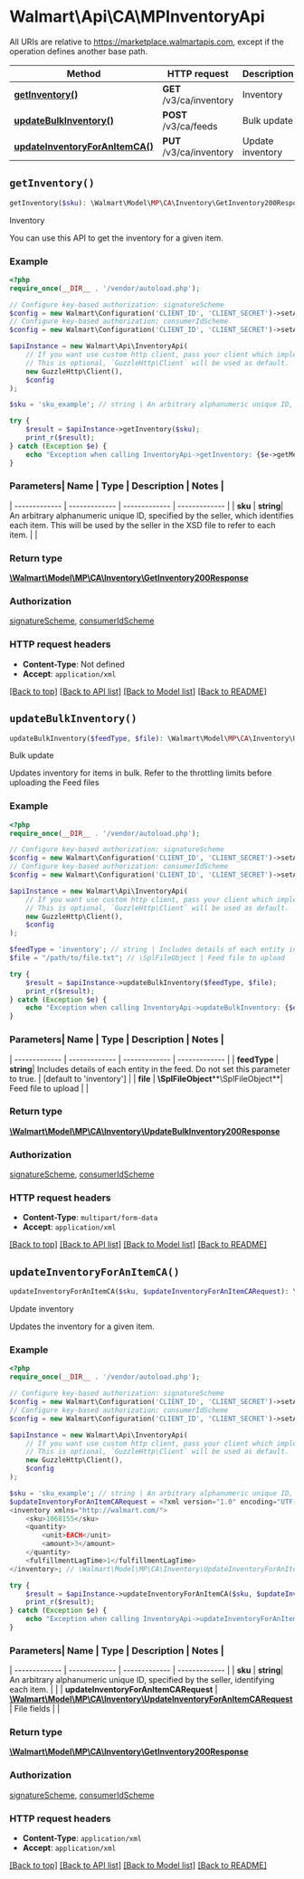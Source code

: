 # Walmart\Api\CA\MPInventoryApi  
All URIs are relative to https://marketplace.walmartapis.com, except if the operation defines another base path.

| Method | HTTP request | Description |
| ------------- | ------------- | ------------- |
| [**getInventory()**](InventoryApi.md#getInventory) | **GET** /v3/ca/inventory | Inventory |
| [**updateBulkInventory()**](InventoryApi.md#updateBulkInventory) | **POST** /v3/ca/feeds | Bulk update |
| [**updateInventoryForAnItemCA()**](InventoryApi.md#updateInventoryForAnItemCA) | **PUT** /v3/ca/inventory | Update inventory |


## `getInventory()`

```php
getInventory($sku): \Walmart\Model\MP\CA\Inventory\GetInventory200Response
```
Inventory

You can use this API to get the inventory for a given item.

### Example

```php
<?php
require_once(__DIR__ . '/vendor/autoload.php');

// Configure key-based authorization: signatureScheme
$config = new Walmart\Configuration('CLIENT_ID', 'CLIENT_SECRET')->setApiKey('WM_SEC.AUTH_SIGNATURE', 'YOUR_KEY');
// Configure key-based authorization: consumerIdScheme
$config = new Walmart\Configuration('CLIENT_ID', 'CLIENT_SECRET')->setApiKey('WM_CONSUMER.ID', 'YOUR_KEY');

$apiInstance = new Walmart\Api\InventoryApi(  
    // If you want use custom http client, pass your client which implements `GuzzleHttp\ClientInterface`.
    // This is optional, `GuzzleHttp\Client` will be used as default.
    new GuzzleHttp\Client(),
    $config
);

$sku = 'sku_example'; // string | An arbitrary alphanumeric unique ID, specified by the seller, which identifies each item. This will be used by the seller in the XSD file to refer to each item.

try {
    $result = $apiInstance->getInventory($sku);
    print_r($result);
} catch (Exception $e) {
    echo "Exception when calling InventoryApi->getInventory: {$e->getMessage()}\n";
}
```

### Parameters| Name | Type | Description  | Notes |
| ------------- | ------------- | ------------- | ------------- |
| **sku** | **string**| An arbitrary alphanumeric unique ID, specified by the seller, which identifies each item. This will be used by the seller in the XSD file to refer to each item. | |


### Return type

[**\Walmart\Model\MP\CA\Inventory\GetInventory200Response**](../Model/GetInventory200Response.md)

### Authorization

[signatureScheme](../../README.md#signatureScheme), [consumerIdScheme](../../README.md#consumerIdScheme)

### HTTP request headers

- **Content-Type**: Not defined
- **Accept**: `application/xml`

[[Back to top]](#) [[Back to API list]](../../README.md#endpoints)
[[Back to Model list]](../../README.md#models)
[[Back to README]](../../README.md)

## `updateBulkInventory()`

```php
updateBulkInventory($feedType, $file): \Walmart\Model\MP\CA\Inventory\UpdateBulkInventory200Response
```
Bulk update

Updates inventory for items in bulk. Refer to the throttling limits before uploading the Feed files

### Example

```php
<?php
require_once(__DIR__ . '/vendor/autoload.php');

// Configure key-based authorization: signatureScheme
$config = new Walmart\Configuration('CLIENT_ID', 'CLIENT_SECRET')->setApiKey('WM_SEC.AUTH_SIGNATURE', 'YOUR_KEY');
// Configure key-based authorization: consumerIdScheme
$config = new Walmart\Configuration('CLIENT_ID', 'CLIENT_SECRET')->setApiKey('WM_CONSUMER.ID', 'YOUR_KEY');

$apiInstance = new Walmart\Api\InventoryApi(  
    // If you want use custom http client, pass your client which implements `GuzzleHttp\ClientInterface`.
    // This is optional, `GuzzleHttp\Client` will be used as default.
    new GuzzleHttp\Client(),
    $config
);

$feedType = 'inventory'; // string | Includes details of each entity in the feed. Do not set this parameter to true.
$file = "/path/to/file.txt"; // \SplFileObject | Feed file to upload

try {
    $result = $apiInstance->updateBulkInventory($feedType, $file);
    print_r($result);
} catch (Exception $e) {
    echo "Exception when calling InventoryApi->updateBulkInventory: {$e->getMessage()}\n";
}
```

### Parameters| Name | Type | Description  | Notes |
| ------------- | ------------- | ------------- | ------------- |
| **feedType** | **string**| Includes details of each entity in the feed. Do not set this parameter to true. | [default to 'inventory'] |
| **file** | **\SplFileObject****\SplFileObject**| Feed file to upload | |


### Return type

[**\Walmart\Model\MP\CA\Inventory\UpdateBulkInventory200Response**](../Model/UpdateBulkInventory200Response.md)

### Authorization

[signatureScheme](../../README.md#signatureScheme), [consumerIdScheme](../../README.md#consumerIdScheme)

### HTTP request headers

- **Content-Type**: `multipart/form-data`
- **Accept**: `application/xml`

[[Back to top]](#) [[Back to API list]](../../README.md#endpoints)
[[Back to Model list]](../../README.md#models)
[[Back to README]](../../README.md)

## `updateInventoryForAnItemCA()`

```php
updateInventoryForAnItemCA($sku, $updateInventoryForAnItemCARequest): \Walmart\Model\MP\CA\Inventory\GetInventory200Response
```
Update inventory

Updates the inventory for a given item.

### Example

```php
<?php
require_once(__DIR__ . '/vendor/autoload.php');

// Configure key-based authorization: signatureScheme
$config = new Walmart\Configuration('CLIENT_ID', 'CLIENT_SECRET')->setApiKey('WM_SEC.AUTH_SIGNATURE', 'YOUR_KEY');
// Configure key-based authorization: consumerIdScheme
$config = new Walmart\Configuration('CLIENT_ID', 'CLIENT_SECRET')->setApiKey('WM_CONSUMER.ID', 'YOUR_KEY');

$apiInstance = new Walmart\Api\InventoryApi(  
    // If you want use custom http client, pass your client which implements `GuzzleHttp\ClientInterface`.
    // This is optional, `GuzzleHttp\Client` will be used as default.
    new GuzzleHttp\Client(),
    $config
);

$sku = 'sku_example'; // string | An arbitrary alphanumeric unique ID, specified by the seller, identifying each item.
$updateInventoryForAnItemCARequest = <?xml version="1.0" encoding="UTF-8"?>
<inventory xmlns="http://walmart.com/">
    <sku>1068155</sku>
    <quantity>
        <unit>EACH</unit>
        <amount>3</amount>
    </quantity>
    <fulfillmentLagTime>1</fulfillmentLagTime>
</inventory>; // \Walmart\Model\MP\CA\Inventory\UpdateInventoryForAnItemCARequest | File fields

try {
    $result = $apiInstance->updateInventoryForAnItemCA($sku, $updateInventoryForAnItemCARequest);
    print_r($result);
} catch (Exception $e) {
    echo "Exception when calling InventoryApi->updateInventoryForAnItemCA: {$e->getMessage()}\n";
}
```

### Parameters| Name | Type | Description  | Notes |
| ------------- | ------------- | ------------- | ------------- |
| **sku** | **string**| An arbitrary alphanumeric unique ID, specified by the seller, identifying each item. | |
| **updateInventoryForAnItemCARequest** | [**\Walmart\Model\MP\CA\Inventory\UpdateInventoryForAnItemCARequest**](../Model/UpdateInventoryForAnItemCARequest.md)| File fields | |


### Return type

[**\Walmart\Model\MP\CA\Inventory\GetInventory200Response**](../Model/GetInventory200Response.md)

### Authorization

[signatureScheme](../../README.md#signatureScheme), [consumerIdScheme](../../README.md#consumerIdScheme)

### HTTP request headers

- **Content-Type**: `application/xml`
- **Accept**: `application/xml`

[[Back to top]](#) [[Back to API list]](../../README.md#endpoints)
[[Back to Model list]](../../README.md#models)
[[Back to README]](../../README.md)
